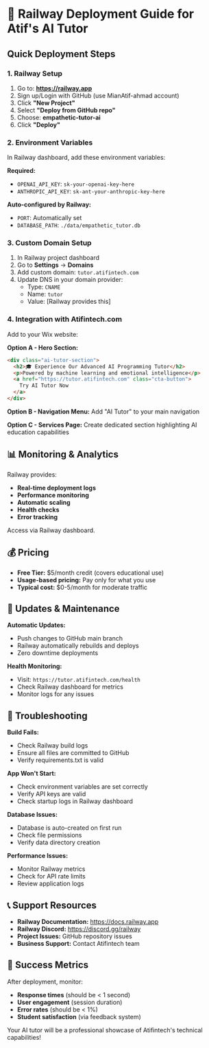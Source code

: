 # 🚂 Railway Deployment Guide for Atif's AI Tutor

## Quick Deployment Steps

### 1. Railway Setup
1. Go to: **https://railway.app**
2. Sign up/Login with GitHub (use MianAtif-ahmad account)
3. Click **"New Project"**
4. Select **"Deploy from GitHub repo"**
5. Choose: **empathetic-tutor-ai**
6. Click **"Deploy"**

### 2. Environment Variables
In Railway dashboard, add these environment variables:

**Required:**
- `OPENAI_API_KEY`: `sk-your-openai-key-here`
- `ANTHROPIC_API_KEY`: `sk-ant-your-anthropic-key-here`

**Auto-configured by Railway:**
- `PORT`: Automatically set
- `DATABASE_PATH`: `./data/empathetic_tutor.db`

### 3. Custom Domain Setup
1. In Railway project dashboard
2. Go to **Settings** → **Domains**
3. Add custom domain: `tutor.atifintech.com`
4. Update DNS in your domain provider:
   - Type: `CNAME`
   - Name: `tutor`
   - Value: [Railway provides this]

### 4. Integration with Atifintech.com

Add to your Wix website:

**Option A - Hero Section:**
```html
<div class="ai-tutor-section">
  <h2>🎓 Experience Our Advanced AI Programming Tutor</h2>
  <p>Powered by machine learning and emotional intelligence</p>
  <a href="https://tutor.atifintech.com" class="cta-button">
    Try AI Tutor Now
  </a>
</div>
```

**Option B - Navigation Menu:**
Add "AI Tutor" to your main navigation

**Option C - Services Page:**
Create dedicated section highlighting AI education capabilities

## 📊 Monitoring & Analytics

Railway provides:
- **Real-time deployment logs**
- **Performance monitoring**
- **Automatic scaling**
- **Health checks**
- **Error tracking**

Access via Railway dashboard.

## 💰 Pricing

- **Free Tier:** $5/month credit (covers educational use)
- **Usage-based pricing:** Pay only for what you use
- **Typical cost:** $0-5/month for moderate traffic

## 🔧 Updates & Maintenance

**Automatic Updates:**
- Push changes to GitHub main branch
- Railway automatically rebuilds and deploys
- Zero downtime deployments

**Health Monitoring:**
- Visit: `https://tutor.atifintech.com/health`
- Check Railway dashboard for metrics
- Monitor logs for any issues

## 🚨 Troubleshooting

**Build Fails:**
- Check Railway build logs
- Ensure all files are committed to GitHub
- Verify requirements.txt is valid

**App Won't Start:**
- Check environment variables are set correctly
- Verify API keys are valid
- Check startup logs in Railway dashboard

**Database Issues:**
- Database is auto-created on first run
- Check file permissions
- Verify data directory creation

**Performance Issues:**
- Monitor Railway metrics
- Check for API rate limits
- Review application logs

## 📞 Support Resources

- **Railway Documentation:** https://docs.railway.app
- **Railway Discord:** https://discord.gg/railway
- **Project Issues:** GitHub repository issues
- **Business Support:** Contact Atifintech team

## 🎯 Success Metrics

After deployment, monitor:
- **Response times** (should be < 1 second)
- **User engagement** (session duration)
- **Error rates** (should be < 1%)
- **Student satisfaction** (via feedback system)

Your AI tutor will be a professional showcase of Atifintech's technical capabilities!
